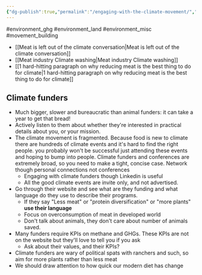 ```yaml
---
{"dg-publish":true,"permalink":"/engaging-with-the-climate-movement/","tags":["#environment_ghg","#environment_land","#environment_misc","#movement_building"],"created":"2025-10-23T17:42:42.822+01:00","updated":"2025-10-23T18:06:08.641+01:00"}
---
```


#environment_ghg #environment_land #environment_misc #movement_building 

- [[Meat is left out of the climate conversation\|Meat is left out of the climate conversation]]
- [[Meat industry Climate washing\|Meat industry Climate washing]]
- [[1 hard-hitting paragraph on why reducing meat is the best thing to do for climate\|1 hard-hitting paragraph on why reducing meat is the best thing to do for climate]]
## Climate funders
- Much bigger, slower and bureaucratic than animal funders: it can take a year to get that bread!
- Actively listen to them about whether they're interested in practical details about you, or your mission.
- The climate movement is fragmented. Because food is new to climate there are hundreds of climate events and it's hard to find the right people. you probably won't be successful just attending these events and hoping to bump into people. Climate funders and conferences are extremely broad, so you need to make a tight, concise case. Network though personal connections not conferences
	- Engaging with climate funders though Linkedin is useful
	- All the good climate events are invite only, and not advertised.
- Go through their website and see what are they funding and what language do they use to describe their programs.
	- If they say "Less meat" or "protein diversification" or "more plants" **use their language**
	- Focus on overconsumption of meat in developed world
	- Don't talk about animals, they don't care about number of animals saved.
- Many funders require KPIs on methane and GHGs. These KPIs are not on the website but they'll love to tell you if you ask
	- Ask about their values, and their KPIs?
- Climate funders are wary of political spats with ranchers and such, so aim for more plants rather than less meat
- We should draw attention to how quick our modern diet has change